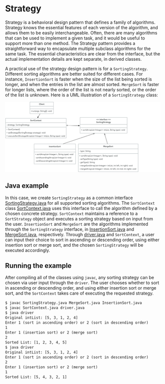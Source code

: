 # Strategy

 Strategy is a behavioral design pattern that defines a family of algorithms. Strategy knows the essential features of each version of the algorithm, and allows them to be easily interchangeable. Often, there are many algorithms that can be used to implement a given task, and it would be useful to support more than one method. The Strategy pattern provides a straightforward way to encapsulate multiple subclass algorithms for the same task. The essential characteristics are clear from the interface, but the actual implementation details are kept separate, in derived classes.

 A practical use of the strategy design pattern is for a `SortingStrategy`. Different sorting algorithms are better suited for different cases. For instance, `InsertionSort` is faster when the size of the list being sorted is longer, and when the entries in the list are almost sorted. `MergeSort` is faster for longer lists, where the order of the list is not nearly sorted, or the order of the list is unknown. Here is a UML illustration of a `SortingStrategy` class:

 ![UML of SortingStrategy class implemented with the Strategy design pattern](strategy-java.png "UML class diagram of Strategy")

## Java example

In this case, we create `SortingStrategy` as a common interface [SortingStrategy.java](SortingStrategy.java) for all supported sorting algorithms. The `SortContext` class [SortContext.java](SortContext.java) uses this interface to call the algorithm defined by a chosen concrete strategy. `SortContext` maintains a reference to a `SortStrategy` object and executes a sorting strategy based on input from the user. `InsertionSort` and `MergeSort` are the algorithms implemented through the `SortingStrategy` interface, in [InsertionSort.java](InsertionSort.java) and [MergeSort.java](MergeSort.java), respectively. Through [driver.java](driver.java) and `SortContext`, a user can input their choice to sort in ascending or descending order, using either insertion sort or merge sort, and the chosen `SortingStrategy` will be executed accordingly.

## Running the example
After compiling all of the classes using `javac`, any sorting strategy can be chosen via user input through the `driver`. The user chooses whether to sort in ascending or descending order, and using either insertion sort or merge sort, and the `SortContext` takes care of executing the requested strategy.

```{bash}
$ javac SortingStrategy.java MergeSort.java InsertionSort.java
$ javac SortContext.java driver.java
$ java driver
Original intList: [5, 3, 1, 2, 4]
Enter 1 (sort in ascending order) or 2 (sort in descending order)
1
Enter 1 (insertion sort) or 2 (merge sort)
2
Sorted List: [1, 2, 3, 4, 5]
$ java driver
Original intList: [5, 3, 1, 2, 4]
Enter 1 (sort in ascending order) or 2 (sort in descending order)
2
Enter 1 (insertion sort) or 2 (merge sort)
1
Sorted List: [5, 4, 3, 2, 1]
```
